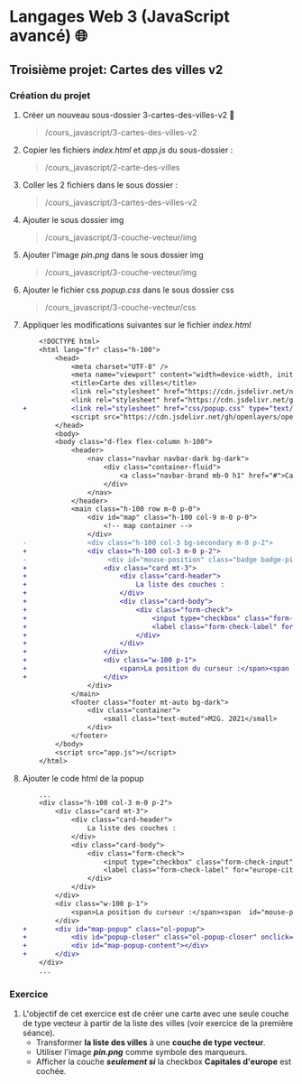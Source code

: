 # **Langages Web 3 (JavaScript avancé)** 🌐

## **Troisième projet:** Cartes des villes v2

### **Création du projet**

1. Créer un nouveau sous-dossier 3-cartes-des-villes-v2 📁

    > /cours_javascript/3-cartes-des-villes-v2

2. Copier les fichiers *index.html* et *app.js* du sous-dossier :

    > /cours_javascript/2-carte-des-villes

3. Coller les 2 fichiers dans le sous dossier :

    > /cours_javascript/3-cartes-des-villes-v2

4. Ajouter le sous dossier img

    > /cours_javascript/3-couche-vecteur/img

5. Ajouter l'image *pin.png* dans le sous dossier img

    > /cours_javascript/3-couche-vecteur/img

6. Ajouter le fichier css *popup.css* dans le sous dossier css

    > /cours_javascript/3-couche-vecteur/css

7. Appliquer les modifications suivantes sur le fichier *index.html*

    ```diff
        <!DOCTYPE html>
        <html lang="fr" class="h-100">
            <head>
                <meta charset="UTF-8" />
                <meta name="viewport" content="width=device-width, initial-scale=1.0" />
                <title>Carte des villes</title>
                <link rel="stylesheet" href="https://cdn.jsdelivr.net/npm/bootstrap@4.6.0/dist/css/bootstrap.min.css" integrity="sha384-B0vP5xmATw1+K9KRQjQERJvTumQW0nPEzvF6L/Z6nronJ3oUOFUFpCjEUQouq2+l" crossorigin="anonymous"/>
                <link rel="stylesheet" href="https://cdn.jsdelivr.net/gh/openlayers/openlayers.github.io@master/en/v6.5.0/css/ol.css" type="text/css"/>
    +           <link rel="stylesheet" href="css/popup.css" type="text/css">
                <script src="https://cdn.jsdelivr.net/gh/openlayers/openlayers.github.io@master/en/v6.5.0/build/ol.js"></script>
            </head>
            <body>
            <body class="d-flex flex-column h-100">
                <header>
                    <nav class="navbar navbar-dark bg-dark">
                        <div class="container-fluid">
                            <a class="navbar-brand mb-0 h1" href="#">Carte des villes</a>
                        </div>
                    </nav>
                </header>
                <main class="h-100 row m-0 p-0">
                    <div id="map" class="h-100 col-9 m-0 p-0">
                        <!-- map container -->
                    </div>
    -               <div class="h-100 col-3 bg-secondary m-0 p-2">
    +               <div class="h-100 col-3 m-0 p-2">
    -                    <div id="mouse-position" class="badge badge-pill badge-primary w-100 p-1"></div>
    +                   <div class="card mt-3">
    +                       <div class="card-header">
    +                           La liste des couches :
    +                       </div>
    +                       <div class="card-body">
    +                           <div class="form-check">
    +                               <input type="checkbox" class="form-check-input" id="europe-cities">
    +                               <label class="form-check-label" for="europe-cities">Capitales d'europe</label>
    +                           </div>
    +                       </div>
    +                   </div>
    +                   <div class="w-100 p-1">
    +                       <span>La position du curseur :</span><span  id="mouse-position"></span>
    +                   </div>
                    </div>
                </main>
                <footer class="footer mt-auto bg-dark">
                    <div class="container">
                        <small class="text-muted">M2G. 2021</small>
                    </div>
                </footer>
            </body>
            <script src="app.js"></script>
        </html>
    ```

8. Ajouter le code html de la popup

    ```diff
        ...
        <div class="h-100 col-3 m-0 p-2">
            <div class="card mt-3">
                <div class="card-header">
                    La liste des couches :
                </div>
                <div class="card-body">
                    <div class="form-check">
                        <input type="checkbox" class="form-check-input" id="europe-cities">
                        <label class="form-check-label" for="europe-cities">Capitales d'europe</label>
                    </div>
                </div>
            </div>
            <div class="w-100 p-1">
                <span>La position du curseur :</span><span  id="mouse-position"></span>
            </div>
    +       <div id="map-popup" class="ol-popup">
    +           <div id="popup-closer" class="ol-popup-closer" onclick="closePopup()"></div>
    +           <div id="map-popup-content"></div>
    +       </div>
        </div>
        ...
    ```

### **Exercice**

1. L'objectif de cet exercice est de créer une carte avec une seule couche de type vecteur à partir de la liste des villes (voir exercice de la première séance).
    - Transformer **la liste des villes** à une **couche de type vecteur**.
    - Utiliser l'image ***pin.png*** comme symbole des marqueurs.
    - Afficher la couche ***seulement si*** la checkbox **Capitales d'europe** est cochée.
